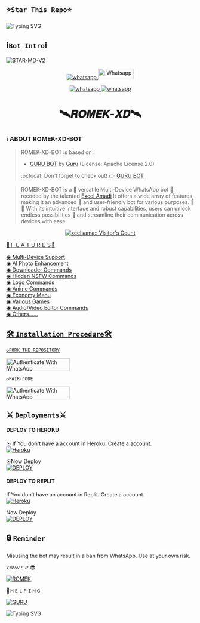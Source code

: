 ## `⭐Star This Repo⭐`




![Typing SVG](https://readme-typing-svg.demolab.com?font=Ribeye&size=50&pause=1000&color=3F00FF&center=true&width=900&height=100&lines=𝗜𝗧𝗦%20𝗥𝗢𝗠𝗘𝗞-𝗫𝗗-𝗕𝗢𝗧;%20𝗠𝗨𝗟𝗧𝗜-𝗗𝗘𝗩𝗜𝗖𝗘%20𝗪𝗛𝗔𝗧𝗦𝗔𝗣𝗣%20𝗕𝗢𝗧;%20𝗗𝗘𝗩𝗘𝗟𝗢𝗣𝗘𝗗%20𝗕𝗬%20𝗥𝗢𝗠𝗘𝗞%20𝗫𝗗)
<p align="center">


##  ℹ️```Bot Intro```ℹ️
[![STAR-MD-V2](https://telegra.ph/file/308d449dd1d6e9dee4bca.jpg)](https://whatsapp.com/channel/0029VaNdKNxK5cDKRztKXV3g)
</p>
      <p align="center">
  <a href="https://wa.me//+918433897160" target="_blank">
    <img alt="whatsapp" src="https://img.shields.io/badge/ Whatsapp -25D366?style=for-the-badge&logo=whatsapp&logoColor=white" />
  </a>
  <a aria-label="STAR-MD is free to use" href="https://chat.whatsapp.com/IjDcqwedu89K0Di6rknAox" "target="_blank"><img alt='Whatsapp' src='https://img.shields.io/badge/OFFICIAL-GC-h?color=black&style=for-the-badge&logo=whatsapp' width="96.35" height="28"/></a></p>

   
 
<p align="center">
<a href='https://chat.whatsapp.com/IjDcqwedu89K0Di6rknAox' 
  <a aria-label="Join our chats" href="https://chat.whatsapp.com/IjDcqwedu89K0Di6rknAox" target="_blank">

   <img alt="whatsapp" src="https://img.shields.io/badge/Join Group-25D366?style=for-the-badge&logo=whatsapp&logoColor=white" />
<img alt="whatsapp" src="https://img.shields.io/badge/Bot%20Whatsapp-25D366?style=for-the-badge&logo=whatsapp&logoColor=white" />

  <a
 href="https://wa.me//+918433897160"></a>
</p>

  </a>


<h1 align="center"> 🛰𝑹𝑶𝑴𝑬𝑲-𝑿𝑫🛰
</p>
   

### ℹ️ **ABOUT ROMEK-XD-BOT**

>ROMEK-XD-BOT is based on :
>- [GURU BOT](https://github.com/Guru322/GURU-BOT) by [Guru](https://github.com/Guru322) (License: Apache License 2.0)
>
> :octocat: Don't forget to check out! :point_right: [GURU BOT](https://github.com/Guru322/GURU-BOT)


>ROMEK-XD-BOT is a 🌟 versatile Multi-Device WhatsApp bot 🤖 recoded by the talented [Excel Amadi](https://github.com/Xcelsama) It offers a wide array of features, making it an advanced 📡 and user-friendly bot for various purposes. 🎉📱 With its intuitive interface and robust capabilities, users can unlock endless possibilities 🚀 and streamline their communication across devices with ease.


</a>
   <a aria-label="ROMEK-XD-BOT is free to use" href="https://whatsapp.com/channel/0029VaNdKNxK5cDKRztKXV3g" target="_blank">
 <p align="center"><img src="https://profile-counter.glitch.me/{xcelsama}/count.svg" alt="xcelsama:: Visitor's Count" /></p>



 


📡ＦＥＡＴＵＲＥＳ📡

◉ Multi-Device Support  
◉ AI Photo Enhancement  
◉ Downloader Commands  
◉ Hidden NSFW Commands  
◉ Logo Commands  
◉ Anime Commands  
◉ Economy Menu  
◉ Various Games  
◉ Audio/Video Editor Commands                   
◉ Others...... 

## 🛠️ `Installation Procedure`🛠


```✪FORK THE REPOSITORY```

  <a href="https://github.com/Romeofaiz/ROMEK-XD-BOT/fork" target="_blank">
  <img src="https://img.shields.io/badge/FORK STAR-black?style=for-the-badge&logo=render" alt="Authenticate With WhatsApp" width="170" height="34">
</a>


```✪PAIR-CODE```



<a href="https://replit.com/@sanamfaiyaz123/ROMEK-XD-PAIR-CODE?s=app" target="_blank">
  <img src="https://img.shields.io/badge/PAIR CODE-black?style=for-the-badge&logo=render" alt="Authenticate With WhatsApp" width="170" height="34">
</a>

















## ⚔️ `Deployments`⚔️
#### DEPLOY TO HEROKU 

☉ If You don't have a account in Heroku. Create a account.
    <br>
<a href='https://signup.heroku.com/' target="_blank"><img alt='Heroku' src='https://img.shields.io/badge/-Create-black?style=for-the-badge&logo=heroku&logoColor=white'/></a>

☉Now Deploy
    <br>
<a href='https://dashboard.heroku.com/new?template=https://github.com/Romeofaiz/ROMEK-XD-BOT' target="_blank"><img alt='DEPLOY' src='https://img.shields.io/badge/-DEPLOY-black?style=for-the-badge&logo=heroku&logoColor=white'/></a>

#### DEPLOY TO REPLIT
 If You don't have an account in Replit. Create a account.
    <br>
<a href='https://replit.com/signup' target="_blank"><img alt='Heroku' src='https://img.shields.io/badge/-Create-black?style=for-the-badge&logo=replit&logoColor=white'/></a>

 Now Deploy
    <br>
    <a href='https://repl.it/github/salmanytofficial/XLICON-V2-MD' target="_blank"><img alt='DEPLOY' src='https://img.shields.io/badge/-DEPLOY-black?style=for-the-badge&logo=replit&logoColor=white'/></a>


   

## 🔒 `Reminder`
Misusing the bot may result in a ban from WhatsApp. Use at your own risk.



*`ＯＷＮＥＲ`* 😎

[![ROMEK](https://github.com/Romeofaiz.png?size=300)](https://github.com/Romeofaiz), 

🤖`ＨＥＬＰＩＮＧ`



[![GURU](https://github.com/Rushmaster12.png?size=180)](https://github.com/Rushmaster12)

![Typing SVG](https://readme-typing-svg.demolab.com?font=Ribeye&size=50&pause=1000&color=FFFE8F00&center=true&width=900&height=100&lines=𝗜𝗧𝗦%20𝗥𝗢𝗠𝗘𝗞-𝗫𝗗-𝗕𝗢𝗧;%20𝗠𝗨𝗟𝗧𝗜-𝗗𝗘𝗩𝗜𝗖𝗘%20𝗪𝗛𝗔𝗧𝗦𝗔𝗣𝗣%20𝗕𝗢𝗧;%20𝗗𝗘𝗩𝗘𝗟𝗢𝗣𝗘𝗗%20𝗕𝗬%20𝗥𝗢𝗠𝗘𝗞%20𝗫𝗗)
<p align="center">

